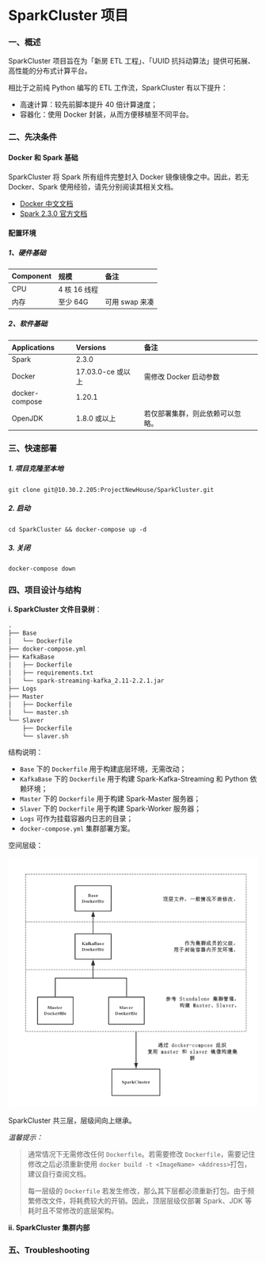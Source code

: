 # SparkCluster 项目

### 一、概述

SparkCluster 项目旨在为「新房 ETL 工程」、「UUID 抗抖动算法」提供可拓展、高性能的分布式计算平台。 

相比于之前纯 Python 编写的 ETL 工作流，SparkCluster 有以下提升：

- 高速计算：较先前脚本提升 40 倍计算速度；
- 容器化：使用 Docker 封装，从而方便移植至不同平台。

### 二、先决条件

#### Docker 和 Spark 基础

SparkCluster 将 Spark 所有组件完整封入 Docker 镜像镜像之中。因此，若无 Docker、Spark 使用经验，请先分别阅读其相关文档。

- [Docker 中文文档](https://docs.docker-cn.com/)
- [Spark 2.3.0 官方文档](https://spark.apache.org/docs/2.3.0/)

#### 配置环境

##### 1、硬件基础

| Component | 规模 | 备注 |
|:---|:---|:---|
|CPU|4 核 16 线程||
|内存|至少 64G | 可用 swap 来凑 |

##### 2、软件基础

| Applications | Versions | 备注 |
|:---|:---|:---|
|Spark|2.3.0||
|Docker|17.03.0-ce 或以上|需修改 Docker 启动参数|
|docker-compose|1.20.1
|OpenJDK|1.8.0 或以上|若仅部署集群，则此依赖可以忽略。|
 
### 三、快速部署

##### 1. 项目克隆至本地

`git clone git@10.30.2.205:ProjectNewHouse/SparkCluster.git`

##### 2. 启动

`cd SparkCluster && docker-compose up -d`

##### 3. 关闭

`docker-compose down`

### 四、项目设计与结构

**i. SparkCluster 文件目录树**：

```
.
├── Base
│   └── Dockerfile
├── docker-compose.yml
├── KafkaBase
│   ├── Dockerfile
│   ├── requirements.txt
│   └── spark-streaming-kafka_2.11-2.2.1.jar
├── Logs
├── Master
│   ├── Dockerfile
│   └── master.sh
└── Slaver
    ├── Dockerfile
    └── slaver.sh
```

结构说明：

- `Base` 下的 `Dockerfile` 用于构建底层环境，无需改动；
- `KafkaBase` 下的 `Dockerfile` 用于构建 Spark-Kafka-Streaming 和 Python 依赖环境；
- `Master` 下的 `Dockerfile` 用于构建 Spark-Master 服务器；
- `Slaver` 下的 `Dockerfile` 用于构建 Spark-Worker 服务器；
- `Logs` 可作为挂载容器内日志的目录；
- `docker-compose.yml` 集群部署方案。

空间层级：

![img](./doc/img/DockerSpark.jpg)

SparkCluster 共三层，层级间向上继承。

*温馨提示：* 

> 通常情况下无需修改任何 `Dockerfile`。若需要修改 `Dockerfile`，需要记住修改之后必须重新使用 `docker build -t <ImageName> <Address>`打包，建议自行查阅文档。
> 
> 每一层级的 `Dockerfile` 若发生修改，那么其下层都必须重新打包。由于频繁修改文件，将耗费较大的开销。因此，顶层层级仅部署 Spark、JDK 等耗时且不常修改的底层架构。


**ii. SparkCluster 集群内部**



### 五、Troubleshooting


